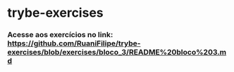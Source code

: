 # trybe-exercises

### Acesse aos exercícios no link: https://github.com/RuaniFilipe/trybe-exercises/blob/exercises/bloco_3/README%20bloco%203.md
